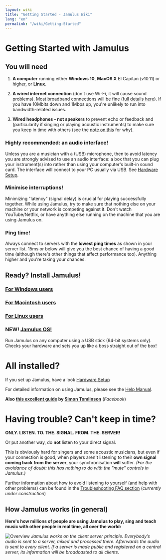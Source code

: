 ```yaml
---
layout: wiki
title: "Getting Started - Jamulus Wiki"
lang: "en"
permalink: "/wiki/Getting-Started"
---
```

# Getting Started with Jamulus
## You will need
1. **A computer** running either **Windows 10**, **MacOS X** El Capitan (v10.11) or higher, or **Linux**.

1. **A wired internet connection** (don't use Wi-Fi, it will cause sound problems). Most broadband connections will be fine ([full details here](Quality,-delay-and-network-bandwidth)). If you have 10Mbits down and 1Mbps up, you're unlikely to run into bandwidth-related issues.

1. **Wired headphones - not speakers** to prevent echo or feedback and (particularity if singing or playing acoustic instruments) to make sure you keep in time with others (see the [note on this](Getting-Started#having-trouble-cant-keep-in-time) for why).

### Highly recommended: an audio interface!

Unless you are a musician with a (USB) microphone, then to avoid latency you are strongly advised to use an audio interface: a box that you can plug your instrument(s) into rather than using your computer's built-in sound card. The interface will connect to your PC usually via USB. See [Hardware Setup](Hardware-Setup).


### Minimise interruptions!

Minimizing "latency" (signal delay) is crucial for playing successfully together. While using Jamulus, try to make sure that nothing else on your machine or your network is competing against it. Don't watch YouTube/Netflix, or have anything else running on the machine that you are using Jamulus on.

### Ping time!

Always connect to servers with the **lowest ping times** as shown in your server list. 15ms or below will give you the best chance of having a good time (although there's other things that affect performance too). Anything higher and you're taking your chances.

## Ready? Install Jamulus!

### [For Windows users](Installation-for-Windows)

### [For Macintosh users](Installation-for-Macintosh)

### [For Linux users](Installation-for-Linux)

### NEW! [Jamulus OS!](https://sourceforge.net/projects/jamulus-os/files/JamulusOS/)

Run Jamulus on any computer using a USB stick (64-bit systems only). Checks your hardware and sets you up like a boss straight out of the box!

# All installed?

If you set up Jamulus, have a look [Hardware Setup](Hardware-Setup)

For detailed information on using Jamulus, please see the [Help Manual](https://github.com/corrados/jamulus/blob/master/src/res/homepage/manual.md).

**Also [this excellent guide](https://www.facebook.com/notes/jamulus-online-musicianssingers-jamming/idiots-guide-to-jamulus-app/510044532903831/) by [Simon Tomlinson](https://www.facebook.com/simon.james.tomlinson?eid=ARBQoY3KcZAtS3pGdLJuqvQTeRSOo4gHdQZT7nNzOt1oPMGgZ4_3GERe-rOyH5PxsSHVYYXjWwcqd71a)** (_Facebook_)

# Having trouble? Can't keep in time?

**ONLY. LISTEN. TO. THE. SIGNAL. FROM. THE. SERVER!**

Or put another way, do **not** listen to your direct signal.

This is obviously hard for singers and some acoustic musicians, but even if your connection is good, when players aren't listening to their **own signal coming back from the server**, your synchronisation **will** suffer. _(For the avoidance of doubt: this has nothing to do with the "mute" controls in Jamulus.)_

Further information about how to avoid listening to yourself (and help with other problems) can be found in the [Troubleshooting FAQ section](Client-Troubleshooting) (_currently under construction_)

## How Jamulus works (in general)

**Here's how millions of people are using Jamulus to play, sing and teach music with other people in real time, all over the world:**

![Overview](https://user-images.githubusercontent.com/4561747/79309764-bd387280-7ef2-11ea-9d81-1e81302525e6.png)
_Jamulus works on the client server principle. Everybody’s audio is sent to a server, mixed and processed there. Afterwards the audio is sent to every client. If a server is made public and registered on a central server, its information will be broadcasted to all clients._
